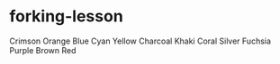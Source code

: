 # forking-lesson
Crimson
Orange
Blue
Cyan
Yellow
Charcoal
Khaki
Coral
Silver
Fuchsia
Purple
Brown
Red
